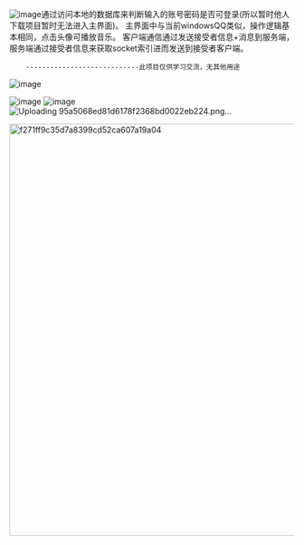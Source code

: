 ![image](https://github.com/wowwangchen/analogous_qq_for_windows/assets/130348678/b5cf2bc6-fff5-4d64-ab28-7f7a3d1350e0)通过访问本地的数据库来判断输入的账号密码是否可登录(所以暂时他人下载项目暂时无法进入主界面)。
主界面中与当前windowsQQ类似，操作逻辑基本相同，点击头像可播放音乐。
客户端通信通过发送接受者信息+消息到服务端，服务端通过接受者信息来获取socket索引进而发送到接受者客户端。

        ----------------------------此项目仅供学习交流，无其他用途
![image](https://github.com/wowwangchen/analogous_qq_for_windows/assets/130348678/873f5870-dbe7-4b93-99d8-3891dfdc5abb)


![image](https://github.com/wowwangchen/analogous_qq_for_windows/assets/130348678/91da97cd-32c2-4de1-8c76-21ba2d52d9e4)
![image](https://github.com/wowwangchen/analogous_qq_for_windows/assets/130348678/f01d5eff-a48d-4638-8f6b-773a0bd308ed)
![Uploading 95a5068ed81d6178f2368bd0022eb224.png…]()


<img width="727" alt="f271ff9c35d7a8399cd52ca607a19a04" src="https://github.com/wowwangchen/analogous_qq_for_windows/assets/130348678/d897936e-af90-40be-8fde-e4725c2e8fa8">




